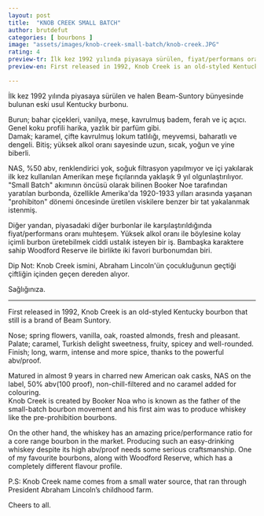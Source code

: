 ```yaml
---
layout: post
title:  "KNOB CREEK SMALL BATCH"
author: brutdefut
categories: [ bourbons ]
image: "assets/images/knob-creek-small-batch/knob-creek.JPG"
rating: 4
preview-tr: İlk kez 1992 yılında piyasaya sürülen, fiyat/performans oranı muhteşem, eski usul Kentucky burbonu.       
preview-en: First released in 1992, Knob Creek is an old-styled Kentucky bourbon with an amazing price/performance ratio. 

---
```

İlk kez 1992 yılında piyasaya sürülen ve halen Beam-Suntory bünyesinde bulunan eski usul Kentucky burbonu.  

Burun; bahar çiçekleri, vanilya, meşe, kavrulmuş badem, ferah ve iç açıcı. Genel koku profili harika, yazlık bir parfüm gibi.  
Damak; karamel, çifte kavrulmuş lokum tatlılığı, meyvemsi, baharatlı ve dengeli. 
Bitiş; yüksek alkol oranı sayesinde uzun, sıcak, yoğun ve yine biberli.  

NAS, %50 abv, renklendirici yok, soğuk filtrasyon yapılmıyor ve içi yakılarak ilk kez kullanılan Amerikan meşe fıçılarında yaklaşık 9 yıl olgunlaştırılıyor.  
"Small Batch" akımının öncüsü olarak bilinen Booker Noe tarafından yaratılan burbonda, özellikle Amerika'da 1920-1933 yılları arasında yaşanan "prohibiton" dönemi öncesinde üretilen viskilere benzer bir tat yakalanmak istenmiş.  

Diğer yandan, piyasadaki diğer burbonlar ile karşılaştırıldığında fiyat/performans oranı muhteşem. Yüksek alkol oranı ile böylesine kolay içimli burbon üretebilmek ciddi ustalık isteyen bir iş. Bambaşka karaktere sahip Woodford Reserve ile birlikte iki favori burbonumdan biri.  

Dip Not: Knob Creek ismini, Abraham Lincoln'ün çocukluğunun geçtiği çiftliğin içinden geçen dereden alıyor.  

Sağlığınıza.   
 
-----------------------------------------------

<p id="english"></p>

First released in 1992, Knob Creek is an old-styled Kentucky bourbon that still is a brand of Beam Suntory.  

Nose; spring flowers, vanilla, oak, roasted almonds, fresh and pleasant.  
Palate; caramel, Turkish delight sweetness, fruity, spicey and well-rounded.  
Finish; long, warm, intense and more spice, thanks to the powerful abv/proof.   

Matured in almost 9 years in charred new American oak casks, NAS on the label, 50% abv(100 proof), non-chill-filtered and no caramel added for colouring.  
Knob Creek is created by Booker Noa who is known as the father of the small-batch bourbon movement and his first aim was to produce whiskey like the pre-prohibition bourbons.  

On the other hand, the whiskey has an amazing price/performance ratio for a core range bourbon in the market. Producing such an easy-drinking whiskey despite its high abv/proof needs some serious craftsmanship. One of my favourite bourbons, along with Woodford Reserve, which has a completely different flavour profile.  

P.S: Knob Creek name comes from a small water source, that ran through President Abraham Lincoln’s childhood farm.  

Cheers to all.            
  
